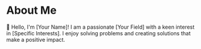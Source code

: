 # About Me

🚀 Hello, I'm [Your Name]! I am a passionate [Your Field] with a keen interest in [Specific Interests]. I enjoy solving problems and creating solutions that make a positive impact.
